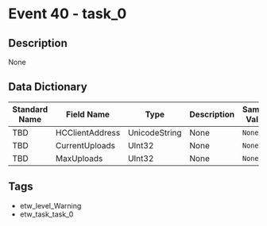 # Event 40 - task_0

## Description
None

## Data Dictionary
|Standard Name|Field Name|Type|Description|Sample Value|
|---|---|---|---|---|
|TBD|HCClientAddress|UnicodeString|None|`None`|
|TBD|CurrentUploads|UInt32|None|`None`|
|TBD|MaxUploads|UInt32|None|`None`|

## Tags
* etw_level_Warning
* etw_task_task_0